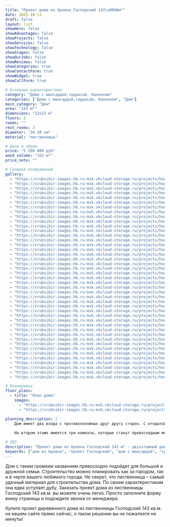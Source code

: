 ```yaml
---
title: "Проект дома из бревна Господский 143\u00A0м²"
date: 2025-10-11
draft: false
layout: list
showHero: false
showAdvantages: false
showProjects: false
showServices: false
showTechnology: false
showStages: false
showOurJobs: false
showReviews: false
showCategories: true
showContactForm: true
showWidget: true
showCallForm: true

# Основные характеристики
category: "Дома с мансардой,террасой, балконом"
categories: ["Дома с мансардой,террасой, балконом", "Дом"]
main_category: "Дом"
area: "143 м²"
dimensions: "12х12 м"
floors: 2
rooms: ""
rest_rooms: 3
diameter: "28-30 см"
material: "лиственница"

# Цена и объем
price: "5 200 000 руб"
wood_volume: "163 м³"
price_note: ""

# Галерея изображений
gallery:
  - "https://srubsibir-images.hb.ru-msk.vkcloud-storage.ru/projects/houses/gospodskii-143/gospodskii-143-1.jpg"
  - "https://srubsibir-images.hb.ru-msk.vkcloud-storage.ru/projects/houses/gospodskii-143/gospodskii-143-2.jpg"
  - "https://srubsibir-images.hb.ru-msk.vkcloud-storage.ru/projects/houses/gospodskii-143/gospodskii-143-3.jpg"
  - "https://srubsibir-images.hb.ru-msk.vkcloud-storage.ru/projects/houses/gospodskii-143/gospodskii-143-4.jpg"
  - "https://srubsibir-images.hb.ru-msk.vkcloud-storage.ru/projects/houses/gospodskii-143/gospodskii-143-5.jpg"
  - "https://srubsibir-images.hb.ru-msk.vkcloud-storage.ru/projects/houses/gospodskii-143/gospodskii-143-6.jpg"
  - "https://srubsibir-images.hb.ru-msk.vkcloud-storage.ru/projects/houses/gospodskii-143/gospodskii-143-7.jpg"
  - "https://srubsibir-images.hb.ru-msk.vkcloud-storage.ru/projects/houses/gospodskii-143/gospodskii-143-8.jpg"
  - "https://srubsibir-images.hb.ru-msk.vkcloud-storage.ru/projects/houses/gospodskii-143/gospodskii-143-9.jpg"
  - "https://srubsibir-images.hb.ru-msk.vkcloud-storage.ru/projects/houses/gospodskii-143/gospodskii-143-10.jpg"
  - "https://srubsibir-images.hb.ru-msk.vkcloud-storage.ru/projects/houses/gospodskii-143/gospodskii-143-11.jpg"
  - "https://srubsibir-images.hb.ru-msk.vkcloud-storage.ru/projects/houses/gospodskii-143/gospodskii-143-12.jpg"
  - "https://srubsibir-images.hb.ru-msk.vkcloud-storage.ru/projects/houses/gospodskii-143/gospodskii-143-13.jpg"
  - "https://srubsibir-images.hb.ru-msk.vkcloud-storage.ru/projects/houses/gospodskii-143/gospodskii-143-14.jpg"
  - "https://srubsibir-images.hb.ru-msk.vkcloud-storage.ru/projects/houses/gospodskii-143/gospodskii-143-15.jpg"
  - "https://srubsibir-images.hb.ru-msk.vkcloud-storage.ru/projects/houses/gospodskii-143/gospodskii-143-16.jpg"
  - "https://srubsibir-images.hb.ru-msk.vkcloud-storage.ru/projects/houses/gospodskii-143/gospodskii-143-17.jpg"
  - "https://srubsibir-images.hb.ru-msk.vkcloud-storage.ru/projects/houses/gospodskii-143/gospodskii-143-18.jpg"
  - "https://srubsibir-images.hb.ru-msk.vkcloud-storage.ru/projects/houses/gospodskii-143/gospodskii-143-19.jpg"
  - "https://srubsibir-images.hb.ru-msk.vkcloud-storage.ru/projects/houses/gospodskii-143/gospodskii-143-20.jpg"
  - "https://srubsibir-images.hb.ru-msk.vkcloud-storage.ru/projects/houses/gospodskii-143/gospodskii-143-21.jpg"
  - "https://srubsibir-images.hb.ru-msk.vkcloud-storage.ru/projects/houses/gospodskii-143/gospodskii-143-22.jpg"
  - "https://srubsibir-images.hb.ru-msk.vkcloud-storage.ru/projects/houses/gospodskii-143/gospodskii-143-23.jpg"
  - "https://srubsibir-images.hb.ru-msk.vkcloud-storage.ru/projects/houses/gospodskii-143/gospodskii-143-24.jpg"
  - "https://srubsibir-images.hb.ru-msk.vkcloud-storage.ru/projects/houses/gospodskii-143/gospodskii-143-25.jpg"
  - "https://srubsibir-images.hb.ru-msk.vkcloud-storage.ru/projects/houses/gospodskii-143/gospodskii-143-26.jpg"
  - "https://srubsibir-images.hb.ru-msk.vkcloud-storage.ru/projects/houses/gospodskii-143/gospodskii-143-27.jpg"
  - "https://srubsibir-images.hb.ru-msk.vkcloud-storage.ru/projects/houses/gospodskii-143/gospodskii-143-28.jpg"
  - "https://srubsibir-images.hb.ru-msk.vkcloud-storage.ru/projects/houses/gospodskii-143/gospodskii-143-29.jpg"
  - "https://srubsibir-images.hb.ru-msk.vkcloud-storage.ru/projects/houses/gospodskii-143/gospodskii-143-30.jpg"
  - "https://srubsibir-images.hb.ru-msk.vkcloud-storage.ru/projects/houses/gospodskii-143/gospodskii-143-31.jpg"
  - "https://srubsibir-images.hb.ru-msk.vkcloud-storage.ru/projects/houses/gospodskii-143/gospodskii-143-32.jpg"
  - "https://srubsibir-images.hb.ru-msk.vkcloud-storage.ru/projects/houses/gospodskii-143/gospodskii-143-33.jpg"
  - "https://srubsibir-images.hb.ru-msk.vkcloud-storage.ru/projects/houses/gospodskii-143/gospodskii-143-34.jpg"
  - "https://srubsibir-images.hb.ru-msk.vkcloud-storage.ru/projects/houses/gospodskii-143/gospodskii-143-35.jpg"
  - "https://srubsibir-images.hb.ru-msk.vkcloud-storage.ru/projects/houses/gospodskii-143/gospodskii-143-36.jpg"
  - "https://srubsibir-images.hb.ru-msk.vkcloud-storage.ru/projects/houses/gospodskii-143/gospodskii-143-37.jpg"
  - "https://srubsibir-images.hb.ru-msk.vkcloud-storage.ru/projects/houses/gospodskii-143/gospodskii-143-38.jpg"
  - "https://srubsibir-images.hb.ru-msk.vkcloud-storage.ru/projects/houses/gospodskii-143/gospodskii-143-39.jpg"
  - "https://srubsibir-images.hb.ru-msk.vkcloud-storage.ru/projects/houses/gospodskii-143/gospodskii-143-40.jpg"
  - "https://srubsibir-images.hb.ru-msk.vkcloud-storage.ru/projects/houses/gospodskii-143/gospodskii-143-41.jpg"
  - "https://srubsibir-images.hb.ru-msk.vkcloud-storage.ru/projects/houses/gospodskii-143/gospodskii-143-42.jpg"
  - "https://srubsibir-images.hb.ru-msk.vkcloud-storage.ru/projects/houses/gospodskii-143/gospodskii-143-43.jpg"

# Планировка
floor_plans:
  - title: "План дома"
    images:
      - "https://srubsibir-images.hb.ru-msk.vkcloud-storage.ru/projects/houses/gospodskii-143/gospodskii-143-15.jpg"
      - "https://srubsibir-images.hb.ru-msk.vkcloud-storage.ru/projects/houses/gospodskii-143/gospodskii-143-16.jpg"

planning_description: |
    Дом имеет два входа с противоположных друг другу сторон. С открытой террасы мы попадаем в небольшую прихожую, откуда – в огромную, просторную и светлую гостиную. Здесь можно обустроить кухню, столовую. Стоит лишь прибегнуть к искусству дизайна и немного разделить зоны помещения. Посередине комнаты красуется величественная колонна, которая станет шикарным украшением для любого интерьера. На первом этаже имеется санузел и бойлерная.
    
    На втором этаже имеется три комнаты, которые станут превосходным местом для отдыха и сна. Вместительная гардеробная придаст вашему жилищу больше комфорта. Санузел расположен в дальнем углу дома. Большой коридор ведет на открытый балкон, где можно в любую погоду любоваться открывающимися вашему взору видами.

# SEO
description: "Проект дома из бревна Господский 143 м² - двухэтажный дом с мансардой, террасой и балконом из лиственницы"
keywords: ["дом из бревна", "проект Господский", "дом с мансардой", "сруб из лиственницы", "дом 143 м²"]
---
```


Дом с таким громким названием превосходно подойдет для большой и дружной семьи. Строительство можно планировать как за городом, так и в черте вашего любимого города. Не секрет, что лиственница – самый удачный материал для строительства дома. По своим характеристикам она едва уступает дубу. Заказать проект дома из лиственницы Господский 143 кв.м. вы можете очень легко. Просто заполните форму внизу страницы и подождите звонка от менеджера.

Купите проект деревянного дома из лиственницы Господский 143 кв.м. на нашем сайте прямо сейчас, о таком решении вы не пожалеете ни минуты!